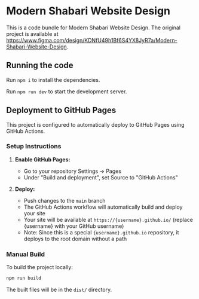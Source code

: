 
  # Modern Shabari Website Design

  This is a code bundle for Modern Shabari Website Design. The original project is available at https://www.figma.com/design/KDNfU49h1Bf6S4YX8JyR7a/Modern-Shabari-Website-Design.

  ## Running the code

  Run `npm i` to install the dependencies.

  Run `npm run dev` to start the development server.

  ## Deployment to GitHub Pages

  This project is configured to automatically deploy to GitHub Pages using GitHub Actions.

  ### Setup Instructions

  1. **Enable GitHub Pages:**
     - Go to your repository Settings → Pages
     - Under "Build and deployment", set Source to "GitHub Actions"

  2. **Deploy:**
     - Push changes to the `main` branch
     - The GitHub Actions workflow will automatically build and deploy your site
     - Your site will be available at `https://{username}.github.io/` (replace {username} with your GitHub username)
     - Note: Since this is a special `{username}.github.io` repository, it deploys to the root domain without a path

  ### Manual Build

  To build the project locally:

  ```bash
  npm run build
  ```

  The built files will be in the `dist/` directory.
  